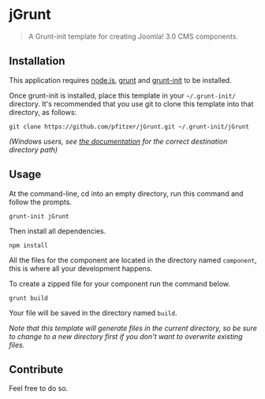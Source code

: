# jGrunt

> A Grunt-init template for creating Joomla! 3.0 CMS components.

[node.js]: http://nodejs.org/
[grunt-init]: http://gruntjs.com/project-scaffolding
[grunt]: http://gruntjs.com

## Installation
This application requires [node.js][], [grunt][] and [grunt-init][] to be installed.

Once grunt-init is installed, place this template in your `~/.grunt-init/`
directory. It's recommended that you use git to clone this template into that
directory, as follows:

```
git clone https://github.com/pfitzer/jGrunt.git ~/.grunt-init/jGrunt
```

_(Windows users, see [the documentation][grunt-init] for the correct
destination directory path)_

## Usage

At the command-line, cd into an empty directory, run this command and follow
the prompts.

```
grunt-init jGrunt
```

Then install all dependencies.

```
npm install
```

All the files for the component are located in the directory named `component`, this is where all your development happens. 

To create a zipped file for your component run the command below.

```
grunt build
```

Your file will be saved in the directory named `build`.

_Note that this template will generate files in the current directory, so be
sure to change to a new directory first if you don't want to overwrite existing
files._

## Contribute

Feel free to do so.
